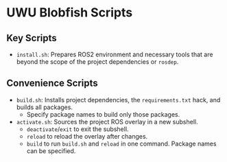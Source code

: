 # UWU Blobfish Scripts

## Key Scripts

- `install.sh`: Prepares ROS2 environment and necessary tools that are beyond the scope of the project dependencies or `rosdep`.

## Convenience Scripts

- `build.sh`: Installs project dependencies, the `requirements.txt` hack, and builds all packages.
  - Specify package names to build only those packages.
- `activate.sh`: Sources the project ROS overlay in a new subshell.
  - `deactivate`/`exit` to exit the subshell.
  - `reload` to reload the overlay after changes.
  - `build` to run `build.sh` and `reload` in one command. Package names can be specified.
